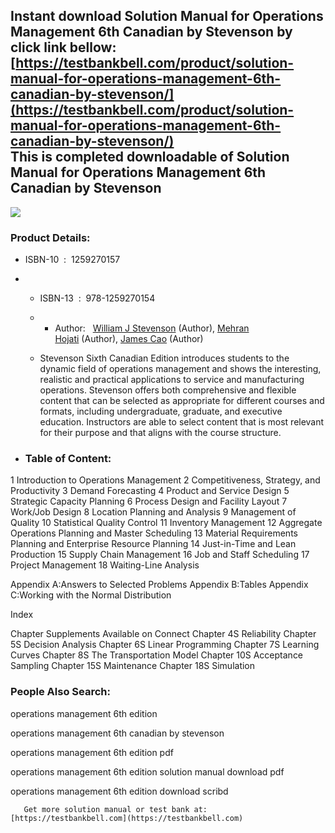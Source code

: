 Instant download **Solution Manual for Operations Management 6th Canadian by Stevenson** by click link bellow:  
[https://testbankbell.com/product/solution-manual-for-operations-management-6th-canadian-by-stevenson/](https://testbankbell.com/product/solution-manual-for-operations-management-6th-canadian-by-stevenson/)  
This is completed downloadable of Solution Manual for Operations Management 6th Canadian by Stevenson
-----------------------------------------------------------------------------------------------------




 ![](https://testbankbell.com/wp-content/uploads/2023/05/310a8802e88e4fcf93ad212dbd4a33a5-1.jpg)
 ### Product Details:


 * ISBN-10 ‏ : ‎ 1259270157
 * * ISBN-13 ‏ : ‎ 978-1259270154
   * * Author:   [William J Stevenson](https://www.amazon.com/s/ref=dp_byline_sr_book_1?ie=UTF8&field-author=William+J+Stevenson&text=William+J+Stevenson&sort=relevancerank&search-alias=books) (Author), [Mehran Hojati](https://www.amazon.com/s/ref=dp_byline_sr_book_2?ie=UTF8&field-author=Mehran+Hojati&text=Mehran+Hojati&sort=relevancerank&search-alias=books) (Author), [James Cao](https://www.amazon.com/s/ref=dp_byline_sr_book_3?ie=UTF8&field-author=James+Cao&text=James+Cao&sort=relevancerank&search-alias=books) (Author)
    
   * Stevenson Sixth Canadian Edition introduces students to the dynamic field of operations management and shows the interesting, realistic and practical applications to service and manufacturing operations. Stevenson offers both comprehensive and flexible content that can be selected as appropriate for different courses and formats, including undergraduate, graduate, and executive education. Instructors are able to select content that is most relevant for their purpose and that aligns with the course structure.
  
 * ### Table of Content:

1 Introduction to Operations Management
2 Competitiveness, Strategy, and Productivity
3 Demand Forecasting
4 Product and Service Design
5 Strategic Capacity Planning
6 Process Design and Facility Layout
7 Work/Job Design
8 Location Planning and Analysis
9 Management of Quality
10 Statistical Quality Control
11 Inventory Management
12 Aggregate Operations Planning and Master Scheduling
13 Material Requirements Planning and Enterprise Resource Planning
14 Just-in-Time and Lean Production
15 Supply Chain Management
16 Job and Staff Scheduling
17 Project Management
18 Waiting-Line Analysis

Appendix A:Answers to Selected Problems
Appendix B:Tables
Appendix C:Working with the Normal Distribution

Index

Chapter Supplements Available on Connect
Chapter 4S Reliability
Chapter 5S Decision Analysis
Chapter 6S Linear Programming
Chapter 7S Learning Curves
Chapter 8S The Transportation Model
Chapter 10S Acceptance Sampling
Chapter 15S Maintenance
Chapter 18S Simulation


 ### People Also Search:


 operations management 6th edition

 operations management 6th canadian by stevenson

 operations management 6th edition pdf

 operations management 6th edition solution manual download pdf

 operations management 6th edition download scribd






       Get more solution manual or test bank at: [https://testbankbell.com](https://testbankbell.com)

